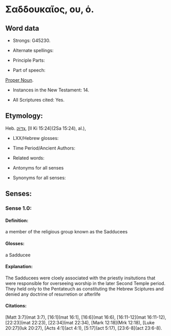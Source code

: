 # Σαδδουκαῖος, ου, ὁ.

<!-- Status: S2=NeedsReview -->
<!-- Lexica used for edits: BDAG LN FFM BN LSJM  -->

## Word data

* Strongs: G45230.

* Alternate spellings:


* Principle Parts: 


* Part of speech: 

[Proper Noun](http://ugg.readthedocs.io/en/latest/proper_noun.html).

* Instances in the New Testament: 14.

* All Scriptures cited: Yes.

## Etymology: 

Heb. [צָדוֹק](//en-uhl/H6659), [II Ki 15:24](2Sa 15:24), al.), 

* LXX/Hebrew glosses: 


* Time Period/Ancient Authors: 


* Related words: 

* Antonyms for all senses

* Synonyms for all senses: 


## Senses: 


### Sense  1.0: 

#### Definition: 

a member of the religious group known as the Sadducees

#### Glosses: 

a Sadducee

#### Explanation: 

The Sadducees were cloely associated with the priestly insitutions that were responsible for overseeing worship in the later Second Temple period.  They held only to the Pentateuch as constituting the Hebrew Sciptures and denied any doctrine of resurretion or afterlife

#### Citations: 

[Matt 3:7](mat 3:7), [16:1](mat 16:1], [16:6](mat 16:6), [16:11-12](mat 16:11-12), [22:23](mat 22:23), [22:34](mat 22:34), [Mark 12:18](Mrk 12:18), [Luke 20:27](luk 20:27), [Acts 4:1](act 4:1), [5:17](act 5:17), [23:6-8](act 23:6-8).
